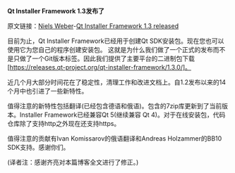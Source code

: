 **Qt Installer Framework 1.3发布了**

原文链接：[Niels Weber](http://blog.qt.digia.com/blog/author/nath/)-[Qt Installer Framework 1.3 released](https://blog.qt.digia.com/blog/2013/03/27/qt-installer-framework-1-3-released/)

目前为止，Qt Installer Framework已经用于创建Qt SDK安装包。现在您也可以使用它为您自己的程序创建安装包。
这就是为什么我们做了一个正式的发布而不是只做了一个Git版本标签。因此我们提供了主要平台的二进制包下载
[https://releases.qt-project.org/qt-installer-framework/1.3.0/]。

近几个月大部分时间花在了稳定性，清理工作和改进文档上。自1.2发布以来的14个月中也引进了一些新特性。

值得注意的新特性包括翻译(已经包含德语和俄语)。包含的7zip库更新到了当前版本。Installer Framework已经兼容Qt 5(继续兼容
Qt 4)。对于在线安装包，代码仓库除了支持http之外现在还支持https。

值得注意的贡献有Ivan Komissarov的俄语翻译和Andreas Holzammer的BB10 SDK支持。感谢你们。

(译者注：感谢齐亮对本篇博客全文进行了修正。)
